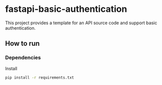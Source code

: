 # fastapi-basic-authentication
This project provides a template for an API source code and support basic authentication.

## How to run

### Dependencies

Install

```bash
pip install -r requirements.txt
```
